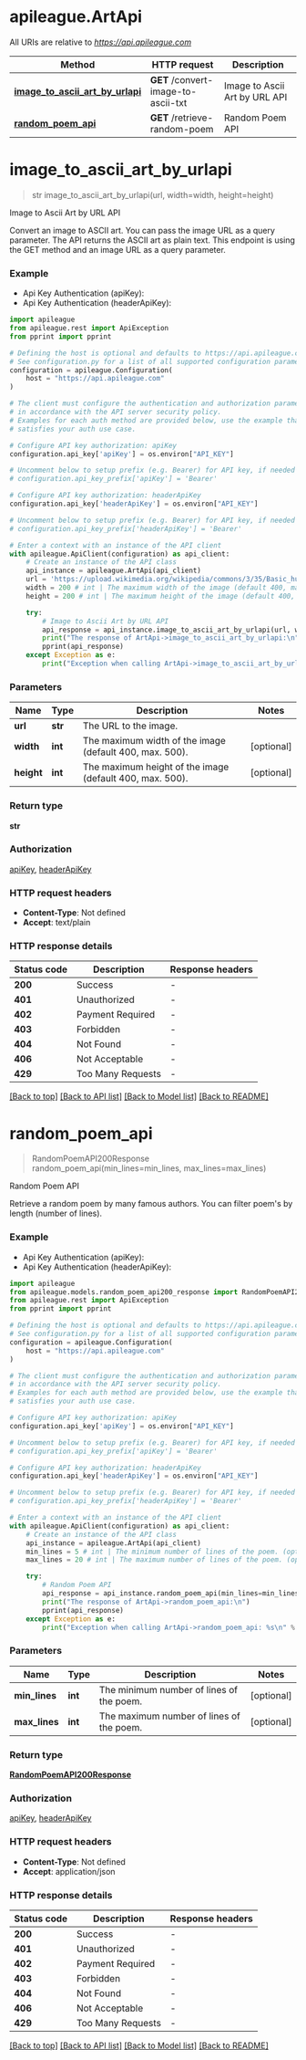 # apileague.ArtApi

All URIs are relative to *https://api.apileague.com*

Method | HTTP request | Description
------------- | ------------- | -------------
[**image_to_ascii_art_by_urlapi**](ArtApi.md#image_to_ascii_art_by_urlapi) | **GET** /convert-image-to-ascii-txt | Image to Ascii Art by URL API
[**random_poem_api**](ArtApi.md#random_poem_api) | **GET** /retrieve-random-poem | Random Poem API


# **image_to_ascii_art_by_urlapi**
> str image_to_ascii_art_by_urlapi(url, width=width, height=height)

Image to Ascii Art by URL API

Convert an image to ASCII art. You can pass the image URL as a query parameter. The API returns the ASCII art as plain text. This endpoint is using the GET method and an image URL as a query parameter.

### Example

* Api Key Authentication (apiKey):
* Api Key Authentication (headerApiKey):

```python
import apileague
from apileague.rest import ApiException
from pprint import pprint

# Defining the host is optional and defaults to https://api.apileague.com
# See configuration.py for a list of all supported configuration parameters.
configuration = apileague.Configuration(
    host = "https://api.apileague.com"
)

# The client must configure the authentication and authorization parameters
# in accordance with the API server security policy.
# Examples for each auth method are provided below, use the example that
# satisfies your auth use case.

# Configure API key authorization: apiKey
configuration.api_key['apiKey'] = os.environ["API_KEY"]

# Uncomment below to setup prefix (e.g. Bearer) for API key, if needed
# configuration.api_key_prefix['apiKey'] = 'Bearer'

# Configure API key authorization: headerApiKey
configuration.api_key['headerApiKey'] = os.environ["API_KEY"]

# Uncomment below to setup prefix (e.g. Bearer) for API key, if needed
# configuration.api_key_prefix['headerApiKey'] = 'Bearer'

# Enter a context with an instance of the API client
with apileague.ApiClient(configuration) as api_client:
    # Create an instance of the API class
    api_instance = apileague.ArtApi(api_client)
    url = 'https://upload.wikimedia.org/wikipedia/commons/3/35/Basic_human_drawing.png' # str | The URL to the image.
    width = 200 # int | The maximum width of the image (default 400, max. 500). (optional)
    height = 200 # int | The maximum height of the image (default 400, max. 500). (optional)

    try:
        # Image to Ascii Art by URL API
        api_response = api_instance.image_to_ascii_art_by_urlapi(url, width=width, height=height)
        print("The response of ArtApi->image_to_ascii_art_by_urlapi:\n")
        pprint(api_response)
    except Exception as e:
        print("Exception when calling ArtApi->image_to_ascii_art_by_urlapi: %s\n" % e)
```



### Parameters


Name | Type | Description  | Notes
------------- | ------------- | ------------- | -------------
 **url** | **str**| The URL to the image. | 
 **width** | **int**| The maximum width of the image (default 400, max. 500). | [optional] 
 **height** | **int**| The maximum height of the image (default 400, max. 500). | [optional] 

### Return type

**str**

### Authorization

[apiKey](../README.md#apiKey), [headerApiKey](../README.md#headerApiKey)

### HTTP request headers

 - **Content-Type**: Not defined
 - **Accept**: text/plain

### HTTP response details

| Status code | Description | Response headers |
|-------------|-------------|------------------|
**200** | Success |  -  |
**401** | Unauthorized |  -  |
**402** | Payment Required |  -  |
**403** | Forbidden |  -  |
**404** | Not Found |  -  |
**406** | Not Acceptable |  -  |
**429** | Too Many Requests |  -  |

[[Back to top]](#) [[Back to API list]](../README.md#documentation-for-api-endpoints) [[Back to Model list]](../README.md#documentation-for-models) [[Back to README]](../README.md)

# **random_poem_api**
> RandomPoemAPI200Response random_poem_api(min_lines=min_lines, max_lines=max_lines)

Random Poem API

Retrieve a random poem by many famous authors. You can filter poem's by length (number of lines).

### Example

* Api Key Authentication (apiKey):
* Api Key Authentication (headerApiKey):

```python
import apileague
from apileague.models.random_poem_api200_response import RandomPoemAPI200Response
from apileague.rest import ApiException
from pprint import pprint

# Defining the host is optional and defaults to https://api.apileague.com
# See configuration.py for a list of all supported configuration parameters.
configuration = apileague.Configuration(
    host = "https://api.apileague.com"
)

# The client must configure the authentication and authorization parameters
# in accordance with the API server security policy.
# Examples for each auth method are provided below, use the example that
# satisfies your auth use case.

# Configure API key authorization: apiKey
configuration.api_key['apiKey'] = os.environ["API_KEY"]

# Uncomment below to setup prefix (e.g. Bearer) for API key, if needed
# configuration.api_key_prefix['apiKey'] = 'Bearer'

# Configure API key authorization: headerApiKey
configuration.api_key['headerApiKey'] = os.environ["API_KEY"]

# Uncomment below to setup prefix (e.g. Bearer) for API key, if needed
# configuration.api_key_prefix['headerApiKey'] = 'Bearer'

# Enter a context with an instance of the API client
with apileague.ApiClient(configuration) as api_client:
    # Create an instance of the API class
    api_instance = apileague.ArtApi(api_client)
    min_lines = 5 # int | The minimum number of lines of the poem. (optional)
    max_lines = 20 # int | The maximum number of lines of the poem. (optional)

    try:
        # Random Poem API
        api_response = api_instance.random_poem_api(min_lines=min_lines, max_lines=max_lines)
        print("The response of ArtApi->random_poem_api:\n")
        pprint(api_response)
    except Exception as e:
        print("Exception when calling ArtApi->random_poem_api: %s\n" % e)
```



### Parameters


Name | Type | Description  | Notes
------------- | ------------- | ------------- | -------------
 **min_lines** | **int**| The minimum number of lines of the poem. | [optional] 
 **max_lines** | **int**| The maximum number of lines of the poem. | [optional] 

### Return type

[**RandomPoemAPI200Response**](RandomPoemAPI200Response.md)

### Authorization

[apiKey](../README.md#apiKey), [headerApiKey](../README.md#headerApiKey)

### HTTP request headers

 - **Content-Type**: Not defined
 - **Accept**: application/json

### HTTP response details

| Status code | Description | Response headers |
|-------------|-------------|------------------|
**200** | Success |  -  |
**401** | Unauthorized |  -  |
**402** | Payment Required |  -  |
**403** | Forbidden |  -  |
**404** | Not Found |  -  |
**406** | Not Acceptable |  -  |
**429** | Too Many Requests |  -  |

[[Back to top]](#) [[Back to API list]](../README.md#documentation-for-api-endpoints) [[Back to Model list]](../README.md#documentation-for-models) [[Back to README]](../README.md)


